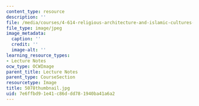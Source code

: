 ```yaml
---
content_type: resource
description: ''
file: /media/courses/4-614-religious-architecture-and-islamic-cultures-fall-2002/7e6ffbd91e41c86ddd781940ba41a6a2_5078thumbnail.jpg
file_type: image/jpeg
image_metadata:
  caption: ''
  credit: ''
  image-alt: ''
learning_resource_types:
- Lecture Notes
ocw_type: OCWImage
parent_title: Lecture Notes
parent_type: CourseSection
resourcetype: Image
title: 5078thumbnail.jpg
uid: 7e6ffbd9-1e41-c86d-dd78-1940ba41a6a2
---
```

